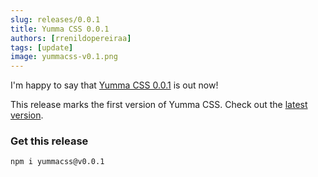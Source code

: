 ```yaml
---
slug: releases/0.0.1
title: Yumma CSS 0.0.1
authors: [rrenildopereiraa]
tags: [update]
image: yummacss-v0.1.png
---
```


I'm happy to say that [Yumma CSS 0.0.1](https://github.com/yumma-lib/yumma-css/releases/tag/v0.0.1) is out now!

This release marks the first version of Yumma CSS. Check out the [latest version](/docs/intro).

<!-- truncate -->

### Get this release

```bash
npm i yummacss@v0.0.1
```